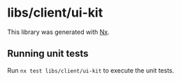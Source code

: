 # libs/client/ui-kit

This library was generated with [Nx](https://nx.dev).

## Running unit tests

Run `nx test libs/client/ui-kit` to execute the unit tests.
